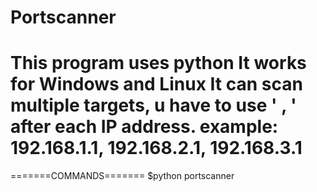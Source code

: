 # Portscanner
This program uses python 
It works for Windows and Linux
It can scan multiple targets, u have to use ' , ' after each IP address.
example:
192.168.1.1, 192.168.2.1, 192.168.3.1
====================================

=======COMMANDS=======
$python portscanner
